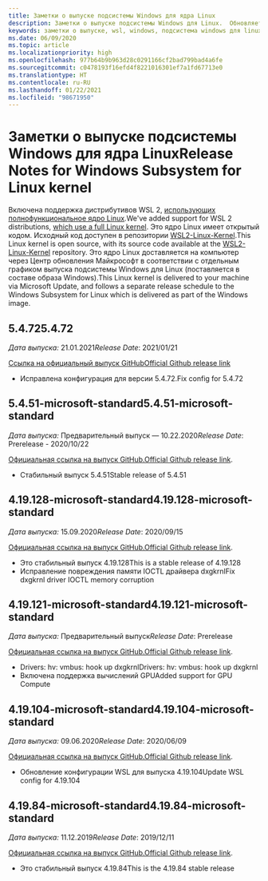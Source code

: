 ```yaml
---
title: Заметки о выпуске подсистемы Windows для ядра Linux
description: Заметки о выпуске подсистемы Windows для Linux.  Обновляется ежемесячно.
keywords: заметки о выпуске, wsl, windows, подсистема windows для linux, windowssubsystem, ubuntu, ядро
ms.date: 06/09/2020
ms.topic: article
ms.localizationpriority: high
ms.openlocfilehash: 977b64b9b963d28c0291166cf2bad799bad4a6fe
ms.sourcegitcommit: c0478193f16efd4f8221016301ef7a1fd67713e0
ms.translationtype: HT
ms.contentlocale: ru-RU
ms.lasthandoff: 01/22/2021
ms.locfileid: "98671950"
---
```

# <a name="release-notes-for-windows-subsystem-for-linux-kernel"></a><span data-ttu-id="1c589-105">Заметки о выпуске подсистемы Windows для ядра Linux</span><span class="sxs-lookup"><span data-stu-id="1c589-105">Release Notes for Windows Subsystem for Linux kernel</span></span>

<span data-ttu-id="1c589-106">Включена поддержка дистрибутивов WSL 2, [использующих полнофункциональное ядро Linux](https://devblogs.microsoft.com/commandline/shipping-a-linux-kernel-with-windows/).</span><span class="sxs-lookup"><span data-stu-id="1c589-106">We've added support for WSL 2 distributions, [which use a full Linux kernel](https://devblogs.microsoft.com/commandline/shipping-a-linux-kernel-with-windows/).</span></span> <span data-ttu-id="1c589-107">Это ядро Linux имеет открытый кодом. Исходный код доступен в репозитории [WSL2-Linux-Kernel](https://github.com/microsoft/WSL2-Linux-Kernel).</span><span class="sxs-lookup"><span data-stu-id="1c589-107">This Linux kernel is open source, with its source code available at the [WSL2-Linux-Kernel](https://github.com/microsoft/WSL2-Linux-Kernel) repository.</span></span> <span data-ttu-id="1c589-108">Это ядро Linux доставляется на компьютер через Центр обновления Майкрософт в соответствии с отдельным графиком выпуска подсистемы Windows для Linux (поставляется в составе образа Windows).</span><span class="sxs-lookup"><span data-stu-id="1c589-108">This Linux kernel is delivered to your machine via Microsoft Update, and follows a separate release schedule to the Windows Subsystem for Linux which is delivered as part of the Windows image.</span></span>

## <a name="5472"></a><span data-ttu-id="1c589-109">5.4.72</span><span class="sxs-lookup"><span data-stu-id="1c589-109">5.4.72</span></span>
<span data-ttu-id="1c589-110">*Дата выпуска:* 21.01.2021</span><span class="sxs-lookup"><span data-stu-id="1c589-110">*Release Date*: 2021/01/21</span></span>

[<span data-ttu-id="1c589-111">Ссылка на официальный выпуск GitHub</span><span class="sxs-lookup"><span data-stu-id="1c589-111">Official Github release link</span></span>](https://github.com/microsoft/WSL2-Linux-Kernel/releases/tag/linux-msft-5.4.72)

* <span data-ttu-id="1c589-112">Исправлена конфигурация для версии 5.4.72.</span><span class="sxs-lookup"><span data-stu-id="1c589-112">Fix config for 5.4.72</span></span>

## <a name="5451-microsoft-standard"></a><span data-ttu-id="1c589-113">5.4.51-microsoft-standard</span><span class="sxs-lookup"><span data-stu-id="1c589-113">5.4.51-microsoft-standard</span></span>
<span data-ttu-id="1c589-114">*Дата выпуска:* Предварительный выпуск — 10.22.2020</span><span class="sxs-lookup"><span data-stu-id="1c589-114">*Release Date*: Prerelease - 2020/10/22</span></span>

<span data-ttu-id="1c589-115">[Официальная ссылка на выпуск GitHub.](https://github.com/microsoft/WSL2-Linux-Kernel/releases/tag/linux-msft-5.4.51)</span><span class="sxs-lookup"><span data-stu-id="1c589-115">[Official Github release link](https://github.com/microsoft/WSL2-Linux-Kernel/releases/tag/linux-msft-5.4.51).</span></span>

* <span data-ttu-id="1c589-116">Стабильный выпуск 5.4.51</span><span class="sxs-lookup"><span data-stu-id="1c589-116">Stable release of 5.4.51</span></span>

## <a name="419128-microsoft-standard"></a><span data-ttu-id="1c589-117">4.19.128-microsoft-standard</span><span class="sxs-lookup"><span data-stu-id="1c589-117">4.19.128-microsoft-standard</span></span>
<span data-ttu-id="1c589-118">*Дата выпуска:* 15.09.2020</span><span class="sxs-lookup"><span data-stu-id="1c589-118">*Release Date*: 2020/09/15</span></span>

<span data-ttu-id="1c589-119">[Официальная ссылка на выпуск GitHub.](https://github.com/microsoft/WSL2-Linux-Kernel/releases/tag/4.19.128-microsoft-standard)</span><span class="sxs-lookup"><span data-stu-id="1c589-119">[Official Github release link](https://github.com/microsoft/WSL2-Linux-Kernel/releases/tag/4.19.128-microsoft-standard).</span></span>

* <span data-ttu-id="1c589-120">Это стабильный выпуск 4.19.128</span><span class="sxs-lookup"><span data-stu-id="1c589-120">This is a stable release of 4.19.128</span></span>
* <span data-ttu-id="1c589-121">Исправление повреждения памяти IOCTL драйвера dxgkrnl</span><span class="sxs-lookup"><span data-stu-id="1c589-121">Fix dxgkrnl driver IOCTL memory corruption</span></span>

## <a name="419121-microsoft-standard"></a><span data-ttu-id="1c589-122">4.19.121-microsoft-standard</span><span class="sxs-lookup"><span data-stu-id="1c589-122">4.19.121-microsoft-standard</span></span>
<span data-ttu-id="1c589-123">*Дата выпуска:* Предварительный выпуск</span><span class="sxs-lookup"><span data-stu-id="1c589-123">*Release Date*: Prerelease</span></span>

<span data-ttu-id="1c589-124">[Официальная ссылка на выпуск GitHub.](https://github.com/microsoft/WSL2-Linux-Kernel/releases/tag/4.19.121-microsoft-standard)</span><span class="sxs-lookup"><span data-stu-id="1c589-124">[Official Github release link](https://github.com/microsoft/WSL2-Linux-Kernel/releases/tag/4.19.121-microsoft-standard).</span></span>

* <span data-ttu-id="1c589-125">Drivers: hv: vmbus: hook up dxgkrnl</span><span class="sxs-lookup"><span data-stu-id="1c589-125">Drivers: hv: vmbus: hook up dxgkrnl</span></span>
* <span data-ttu-id="1c589-126">Включена поддержка вычислений GPU</span><span class="sxs-lookup"><span data-stu-id="1c589-126">Added support for GPU Compute</span></span>

## <a name="419104-microsoft-standard"></a><span data-ttu-id="1c589-127">4.19.104-microsoft-standard</span><span class="sxs-lookup"><span data-stu-id="1c589-127">4.19.104-microsoft-standard</span></span>
<span data-ttu-id="1c589-128">*Дата выпуска:* 09.06.2020</span><span class="sxs-lookup"><span data-stu-id="1c589-128">*Release Date*: 2020/06/09</span></span>

<span data-ttu-id="1c589-129">[Официальная ссылка на выпуск GitHub.](https://github.com/microsoft/WSL2-Linux-Kernel/releases/tag/4.19.104-microsoft-standard)</span><span class="sxs-lookup"><span data-stu-id="1c589-129">[Official Github release link](https://github.com/microsoft/WSL2-Linux-Kernel/releases/tag/4.19.104-microsoft-standard).</span></span>

* <span data-ttu-id="1c589-130">Обновление конфигурации WSL для выпуска 4.19.104</span><span class="sxs-lookup"><span data-stu-id="1c589-130">Update WSL config for 4.19.104</span></span>

## <a name="41984-microsoft-standard"></a><span data-ttu-id="1c589-131">4.19.84-microsoft-standard</span><span class="sxs-lookup"><span data-stu-id="1c589-131">4.19.84-microsoft-standard</span></span>
<span data-ttu-id="1c589-132">*Дата выпуска:* 11.12.2019</span><span class="sxs-lookup"><span data-stu-id="1c589-132">*Release Date*: 2019/12/11</span></span>

<span data-ttu-id="1c589-133">[Официальная ссылка на выпуск GitHub.](https://github.com/microsoft/WSL2-Linux-Kernel/releases/tag/4.19.84-microsoft-standard)</span><span class="sxs-lookup"><span data-stu-id="1c589-133">[Official Github release link](https://github.com/microsoft/WSL2-Linux-Kernel/releases/tag/4.19.84-microsoft-standard).</span></span>

* <span data-ttu-id="1c589-134">Это стабильный выпуск 4.19.84</span><span class="sxs-lookup"><span data-stu-id="1c589-134">This is the 4.19.84 stable release</span></span>

